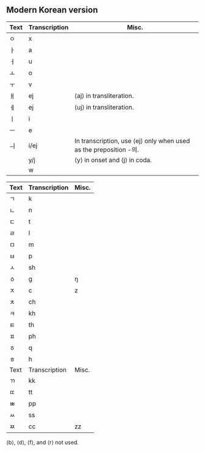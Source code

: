 ## Modern Korean version

| Text | Transcription | Misc. |
| - | - | - |
| ㅇ | x | |
| ㅏ | a | |
| ㅓ | u | |
| ㅗ | o | |
| ㅜ | v | |
| ㅐ | ej | ⟨aj⟩ in transliteration. |
| ㅔ | ej | ⟨uj⟩ in transliteration. |
| ㅣ | i | |
| ㅡ | e | |
| ㅢ | i/ej | In transcription, use ⟨ej⟩ only when used as the preposition -의. |
| | y/j | ⟨y⟩ in onset and ⟨j⟩ in coda. |
| | w | |

| Text | Transcription | Misc. |
| - | - | - |
| ㄱ | k | |
| ㄴ | n | |
| ㄷ | t | |
| ㄹ | l | |
| ㅁ | m | |
| ㅂ | p | |
| ㅅ | sh | |
| ㆁ | g | ŋ |
| ㅈ | c | z |
| ㅊ | ch | |
| ㅋ | kh | |
| ㅌ | th | |
| ㅍ | ph | |
| ㆆ | q | |
| ㅎ | h | |
| Text | Transcription | Misc. |
| ㄲ | kk | |
| ㄸ | tt | |
| ㅃ | pp | |
| ㅆ | ss | |
| ㅉ | cc | zz |

⟨b⟩, ⟨d⟩, ⟨f⟩, and ⟨r⟩ not used.
